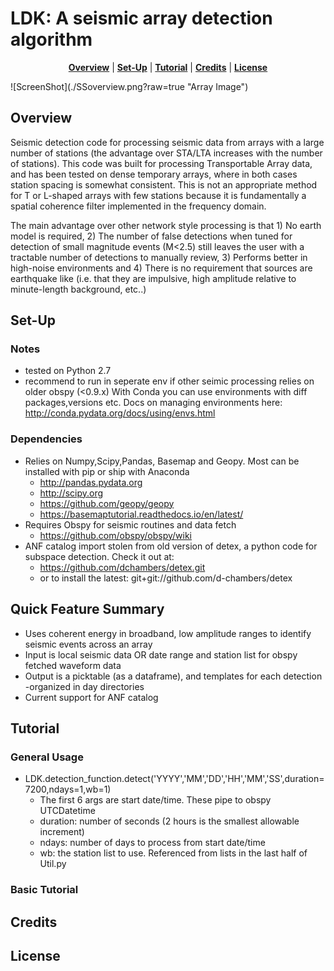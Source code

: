 LDK: A seismic array detection algorithm
===============================================
</p>

<p align="center">
<b><a href="#overview">Overview</a></b>
|
<b><a href="#set-up">Set-Up</a></b>
|
<b><a href="#tutorial">Tutorial</a></b>
|
<b><a href="#credits">Credits</a></b>
|
<b><a href="#license">License</a></b>
</p>
![ScreenShot](./SSoverview.png?raw=true "Array Image")


Overview
-----

Seismic detection code for processing seismic data from arrays with a large number of stations
(the advantage over STA/LTA increases with the number of stations). This code was built for processing
Transportable Array data, and has been tested on dense temporary arrays, where in both cases station
spacing is somewhat consistent. This is not an appropriate method for T or L-shaped arrays with few 
stations because it is fundamentally a spatial coherence filter implemented in the frequency domain.

The main advantage over other network style processing is that 1) No earth model is required,
2) The number of false detections when tuned for detection of small magnitude events (M<2.5)
still leaves the user with a tractable number of detections to manually review, 3) Performs better 
in high-noise environments and 4) There is no requirement that sources are earthquake like 
(i.e. that they are impulsive, high amplitude relative to minute-length background, etc..)  


Set-Up
------------

### Notes
* tested on Python 2.7
* recommend to run in seperate env if other seimic processing relies on older obspy (<0.9.x)
    With Conda you can use environments with diff packages,versions etc.
    Docs on managing environments here: http://conda.pydata.org/docs/using/envs.html 

### Dependencies
* Relies on Numpy,Scipy,Pandas, Basemap and Geopy. Most can be installed with pip or ship with Anaconda
    - http://pandas.pydata.org
    - http://scipy.org
    - https://github.com/geopy/geopy
    - https://basemaptutorial.readthedocs.io/en/latest/
* Requires Obspy for seismic routines and data fetch 
    - https://github.com/obspy/obspy/wiki
* ANF catalog import stolen from old version of detex, a python code for subspace detection. Check it out at:
    - https://github.com/dchambers/detex.git 
    - or to install the latest: git+git://github.com/d-chambers/detex


Quick Feature Summary
-----
* Uses coherent energy in broadband, low amplitude ranges to identify seismic events across an array
* Input is local seismic data OR date range and station list for  obspy fetched waveform data
* Output is a picktable (as a dataframe), and templates for each detection -organized in day directories
* Current support for ANF catalog 


Tutorial
----------

### General Usage

* LDK.detection_function.detect('YYYY','MM','DD','HH','MM','SS',duration=7200,ndays=1,wb=1)
    - The first 6 args are start date/time. These pipe to obspy UTCDatetime
    - duration: number of seconds (2 hours is the smallest allowable increment)
    - ndays:    number of days to process from start date/time
    - wb:       the station list to use. Referenced from lists in the last half of Util.py

### Basic Tutorial

Credits
------------


License
-------------

